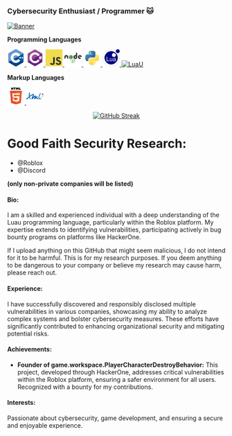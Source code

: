 ### Cybersecurity Enthusiast / Programmer 🐱

[![Banner](https://github.com/alonefact/Bio/blob/main/Banner%20h1.png)](https://hackerone.com/alonefact)

**Programming Languages**
<p align="left"> <a href="https://www.w3schools.com/cpp/" target="_blank" rel="noreferrer"> <img src="https://raw.githubusercontent.com/devicons/devicon/master/icons/cplusplus/cplusplus-original.svg" alt="cplusplus" width="40" height="40"/> </a> <a href="https://www.w3schools.com/cs/" target="_blank" rel="noreferrer"> <img src="https://raw.githubusercontent.com/devicons/devicon/master/icons/csharp/csharp-original.svg" alt="csharp" width="40" height="40"/> </a> <a href="https://developer.mozilla.org/en-US/docs/Web/JavaScript" target="_blank" rel="noreferrer"> <img src="https://raw.githubusercontent.com/devicons/devicon/master/icons/javascript/javascript-original.svg" alt="javascript" width="40" height="40"/> </a> <a href="https://nodejs.org" target="_blank" rel="noreferrer"> <img src="https://raw.githubusercontent.com/devicons/devicon/master/icons/nodejs/nodejs-original-wordmark.svg" alt="nodejs" width="40" height="40"/> </a> <a href="https://www.python.org" target="_blank" rel="noreferrer"> <img src="https://raw.githubusercontent.com/devicons/devicon/master/icons/python/python-original.svg" alt="python" width="40" height="40"/> </a> <a href="https://www.lua.org/" target="_blank" rel="noreferrer"> <img src="https://raw.githubusercontent.com/devicons/devicon/6910f0503efdd315c8f9b858234310c06e04d9c0/icons/lua/lua-original.svg" alt="Lua" width="40" height="40"/> </a> </a> <a href="https://github.com/luau-lang/luau" target="_blank" rel="noreferrer"> <img src="https://devforum-uploads.s3.dualstack.us-east-2.amazonaws.com/uploads/original/4X/c/5/a/c5acf1685bdf34d1d721c0c5ec8fc3c4e8c80b03.png" alt="LuaU" width="40" height="40"/> </a> </p>

**Markup Languages**
<p><a href="https://www.w3.org/html/" target="_blank" rel="noreferrer"> <img src="https://raw.githubusercontent.com/devicons/devicon/master/icons/html5/html5-original-wordmark.svg" alt="html5" width="40" height="40"/> </a> </a> <a href="https://www.w3schools.com/xml/" target="_blank" rel="noreferrer"> <img src="https://raw.githubusercontent.com/devicons/devicon/6910f0503efdd315c8f9b858234310c06e04d9c0/icons/xml/xml-original.svg" alt="XML" width="40" height="40"/> </a></p>

<p align="center">
  <a href="https://git.io/streak-stats"><img src="https://streak-stats.demolab.com?user=alonefact&theme=dark&hide_border=true&border_radius=10" alt="GitHub Streak" /></a>
</p>

# Good Faith Security Research:
- @Roblox
- @Discord

**(only non-private companies will be listed)**

#### Bio:
I am a skilled and experienced individual with a deep understanding of the Luau programming language, particularly within the Roblox platform. My expertise extends to identifying vulnerabilities, participating actively in bug bounty programs on platforms like HackerOne.

If I upload anything on this GitHub that might seem malicious, I do not intend for it to be harmful. This is for my research purposes. If you deem anything to be dangerous to your company or believe my research may cause harm, please reach out.

#### Experience:
I have successfully discovered and responsibly disclosed multiple vulnerabilities in various companies, showcasing my ability to analyze complex systems and bolster cybersecurity measures. These efforts have significantly contributed to enhancing organizational security and mitigating potential risks.

#### Achievements:
- **Founder of game.workspace.PlayerCharacterDestroyBehavior:** This project, developed through HackerOne, addresses critical vulnerabilities within the Roblox platform, ensuring a safer environment for all users. Recognized with a bounty for my contributions.

#### Interests:
Passionate about cybersecurity, game development, and ensuring a secure and enjoyable experience.
